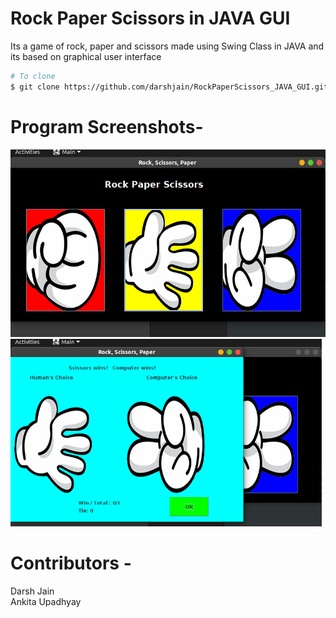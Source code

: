# Rock Paper Scissors in JAVA GUI

Its a game of rock, paper and scissors made using Swing Class in JAVA and its based on graphical user interface<br>

```bash
# To clone
$ git clone https://github.com/darshjain/RockPaperScissors_JAVA_GUI.git
```
# Program Screenshots-
<img src="Assets/main.png" height="300px"> <br>
<img src="Assets/score.png" height="300px">
<br>

# Contributors -

Darsh Jain<br>
Ankita Upadhyay<br>
